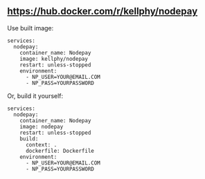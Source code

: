 https://hub.docker.com/r/kellphy/nodepay
---
Use built image:
```
services:
  nodepay:
    container_name: Nodepay
    image: kellphy/nodepay
    restart: unless-stopped
    environment:
      - NP_USER=YOUR@EMAIL.COM
      - NP_PASS=YOURPASSWORD
```

Or, build it yourself:
```
services:
  nodepay:
    container_name: Nodepay
    image: nodepay
    restart: unless-stopped
    build:
      context: .
      dockerfile: Dockerfile
    environment:
      - NP_USER=YOUR@EMAIL.COM
      - NP_PASS=YOURPASSWORD
```
